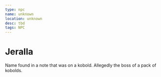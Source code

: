 ```yaml
---
type: npc
name: unknown
location: unknown
desc: tbd
tags: NPC
---
```


# Jeralla 
Name found in a note that was on a kobold. 
Allegedly the boss of a pack of kobolds.
